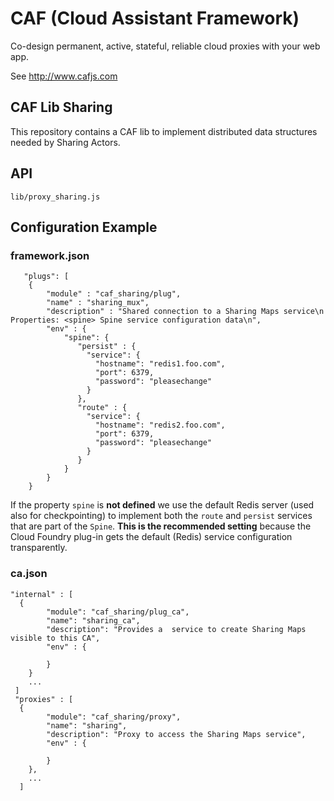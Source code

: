 # CAF (Cloud Assistant Framework)

Co-design permanent, active, stateful, reliable cloud proxies with your web app.

See http://www.cafjs.com 

## CAF Lib Sharing

This repository contains a CAF lib to implement distributed data structures needed by Sharing Actors.


## API

    lib/proxy_sharing.js
    
 
## Configuration Example

### framework.json

       "plugs": [
        {
            "module" : "caf_sharing/plug",
            "name" : "sharing_mux",
            "description" : "Shared connection to a Sharing Maps service\n Properties: <spine> Spine service configuration data\n",
            "env" : {
                "spine": {
                   "persist" : {
                     "service": {
                       "hostname": "redis1.foo.com",
                       "port": 6379,
                       "password": "pleasechange"
                     }                   
                   },
                   "route" : {
                     "service": {
                       "hostname": "redis2.foo.com",
                       "port": 6379,
                       "password": "pleasechange"
                     }                   
                   }                
                }
            }
        }
        
        
If the property `spine` is **not defined** we use the default Redis server (used also for checkpointing) to implement both the `route` and `persist` services that are part of the `Spine`. **This is the recommended setting** because the Cloud Foundry plug-in gets the default (Redis) service  configuration transparently.
        

### ca.json

    "internal" : [
      {
            "module": "caf_sharing/plug_ca",
            "name": "sharing_ca",
            "description": "Provides a  service to create Sharing Maps visible to this CA",
            "env" : {

            }
        }
        ...
     ]
     "proxies" : [
      {
            "module": "caf_sharing/proxy",
            "name": "sharing",
            "description": "Proxy to access the Sharing Maps service",
            "env" : {

            }
        },
        ...
      ]
  
  
    
        
            
 
